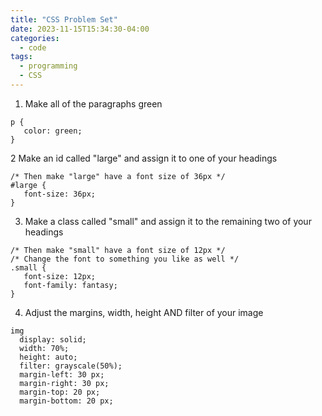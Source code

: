 ```yaml
---
title: "CSS Problem Set"
date: 2023-11-15T15:34:30-04:00
categories:
  - code
tags:
  - programming
  - CSS
---
```

1. Make all of the paragraphs green
```
p {
   color: green;
}
```
2 Make an id called "large" and assign it to one of your headings
```
/* Then make "large" have a font size of 36px */
#large {
   font-size: 36px;
}
```
3. Make a class called "small" and assign it to the remaining two of your headings
```
/* Then make "small" have a font size of 12px */
/* Change the font to something you like as well */
.small {
   font-size: 12px;
   font-family: fantasy;
}
```
4. Adjust the margins, width, height AND filter of your image
```
img 
  display: solid; 
  width: 70%; 
  height: auto; 
  filter: grayscale(50%); 
  margin-left: 30 px; 
  margin-right: 30 px; 
  margin-top: 20 px; 
  margin-bottom: 20 px;
```